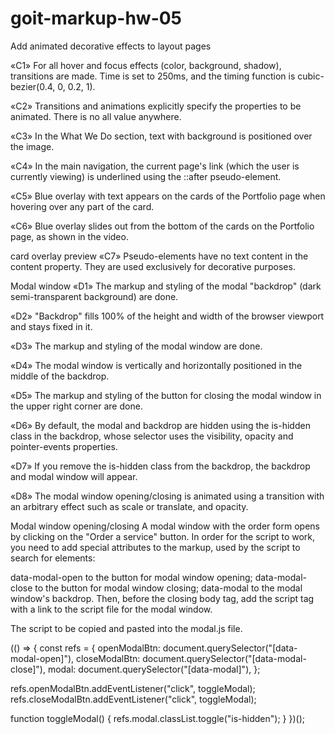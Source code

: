 # goit-markup-hw-05

Add animated decorative effects to layout pages

«C1» For all hover and focus effects (color, background, shadow), transitions are made. Time is set to 250ms, and the timing function is cubic-bezier(0.4, 0, 0.2, 1).

«C2» Transitions and animations explicitly specify the properties to be animated. There is no all value anywhere.

«C3» In the What We Do section, text with background is positioned over the image.

«C4» In the main navigation, the current page's link (which the user is currently viewing) is underlined using the ::after pseudo-element.

«C5» Blue overlay with text appears on the cards of the Portfolio page when hovering over any part of the card.

«C6» Blue overlay slides out from the bottom of the cards on the Portfolio page, as shown in the video.

card overlay preview
«C7» Pseudo-elements have no text content in the content property. They are used exclusively for decorative purposes.

Modal window
«D1» The markup and styling of the modal "backdrop" (dark semi-transparent background) are done.

«D2» "Backdrop" fills 100% of the height and width of the browser viewport and stays fixed in it.

«D3» The markup and styling of the modal window are done.

«D4» The modal window is vertically and horizontally positioned in the middle of the backdrop.

«D5» The markup and styling of the button for closing the modal window in the upper right corner are done.

«D6» By default, the modal and backdrop are hidden using the is-hidden class in the backdrop, whose selector uses the visibility, opacity and pointer-events properties.

«D7» If you remove the is-hidden class from the backdrop, the backdrop and modal window will appear.

«D8» The modal window opening/closing is animated using a transition with an arbitrary effect such as scale or translate, and opacity.

Modal window opening/closing
A modal window with the order form opens by clicking on the "Order a service" button. In order for the script to work, you need to add special attributes to the markup, used by the script to search for elements:

data-modal-open to the button for modal window opening;
data-modal-close to the button for modal window closing;
data-modal to the modal window's backdrop.
Then, before the closing body tag, add the script tag with a link to the script file for the modal window.

<body>
  <!-- All you markup, including the modal window -->

  <!-- Place before the body closing tag -->
  <script src="./js/modal.js"></script>
</body>

The script to be copied and pasted into the modal.js file.

(() => {
  const refs = {
    openModalBtn: document.querySelector("[data-modal-open]"),
    closeModalBtn: document.querySelector("[data-modal-close]"),
    modal: document.querySelector("[data-modal]"),
  };

  refs.openModalBtn.addEventListener("click", toggleModal);
  refs.closeModalBtn.addEventListener("click", toggleModal);

  function toggleModal() {
    refs.modal.classList.toggle("is-hidden");
  }
})();
